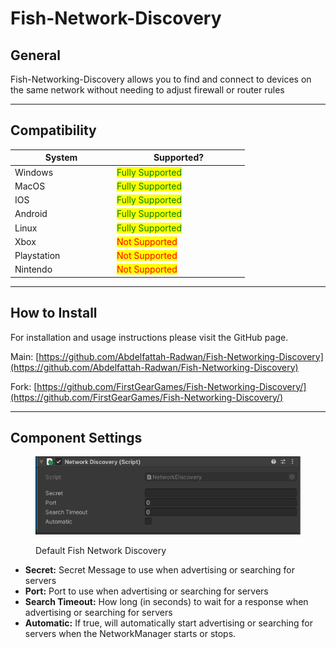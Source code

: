 # Fish-Network-Discovery

## General

Fish-Networking-Discovery allows you to find and connect to devices on the same network without needing to adjust firewall or router rules

***

## Compatibility

<table data-full-width="false"><thead><tr><th width="149">System</th><th width="198">Supported?</th></tr></thead><tbody><tr><td>Windows</td><td><mark style="color:green;">Fully Supported</mark></td></tr><tr><td>MacOS</td><td><mark style="color:green;">Fully Supported</mark></td></tr><tr><td>IOS</td><td><mark style="color:green;">Fully Supported</mark></td></tr><tr><td>Android</td><td><mark style="color:green;">Fully Supported</mark></td></tr><tr><td>Linux</td><td><mark style="color:green;">Fully Supported</mark></td></tr><tr><td>Xbox</td><td><mark style="color:red;">Not Supported</mark></td></tr><tr><td>Playstation</td><td><mark style="color:red;">Not Supported</mark></td></tr><tr><td>Nintendo</td><td><mark style="color:red;">Not Supported</mark></td></tr></tbody></table>

***

## How to Install

For installation and usage instructions please visit the GitHub page.

Main: [https://github.com/Abdelfattah-Radwan/Fish-Networking-Discovery](https://github.com/Abdelfattah-Radwan/Fish-Networking-Discovery)

Fork: [https://github.com/FirstGearGames/Fish-Networking-Discovery/](https://github.com/FirstGearGames/Fish-Networking-Discovery/)

***

## Component Settings

<figure><img src="../../.gitbook/assets/network-discovery-component.png" alt=""><figcaption><p>Default Fish Network Discovery</p></figcaption></figure>

* **Secret:** Secret Message to use when advertising or searching for servers
* **Port:** Port to use when advertising or searching for servers
* **Search Timeout:** How long (in seconds) to wait for a response when advertising or searching for servers
* **Automatic:** If true, will automatically start advertising or searching for servers when the NetworkManager starts or stops.
